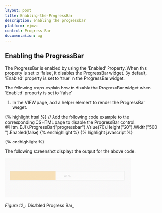 ```yaml
---
layout: post
title: Enabling-the-ProgressBar
description: enabling the progressbar
platform: ejmvc
control: Progress Bar
documentation: ug
---
```


## Enabling the ProgressBar

The ProgressBar is enabled by using the ‘Enabled’ Property. When this property is set to ‘false’, it disables the ProgressBar widget. By default, ‘Enabled’ property is set to ‘true’ in the ProgressBar widget.

The following steps explain how to disable the ProgressBar widget when ‘Enabled’ property is set to ‘false’.

1. In the VIEW page, add a helper element to render the ProgressBar widget.



{% highlight html %}
// Add the following code example to the corresponding CSHTML page to disable the ProgressBar control.
@Html.EJ().ProgressBar("progressbar").Value(70).Height("20").Width("500").Enabled(false)
{% endhighlight %}
{% highlight javascript %}  
<script>            
            var progress;
            $(document).ready(function () {
			progress = $("#progressbar").data("ejProgressBar");
			progress.setModel({ text: progress.getValue() + " %"});
            });    
</script>

{% endhighlight %}



The following screenshot displays the output for the above code.

![C:/Users/Gopal Lakshmanan/Desktop/dialog concept and features/pro disable.PNG](Enabling-the-ProgressBar_images/Enabling-the-ProgressBar_img1.png)





_Figure_ _12__: Disabled Progress Bar_

